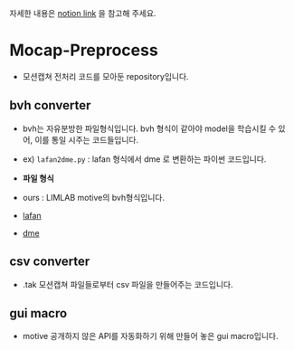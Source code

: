 자세한 내용은 [notion link](https://jh11.notion.site/Mocap-48f9578a29de49b793e22bbc2c40e02d) 을 참고해 주세요.
# Mocap-Preprocess
* 모션캡쳐 전처리 코드를 모아둔 repository입니다.

## bvh converter
* bvh는 자유분방한 파일형식입니다. bvh 형식이 같아야 model을 학습시킬 수 있어, 이를 통일 시주는 코드들입니다.
* ex) `lafan2dme.py` : lafan 형식에서 dme 로 변환하는 파이썬 코드입니다.

* **파일 형식**
* ours : LIMLAB motive의 bvh형식입니다.
* [lafan](https://github.com/ubisoft/ubisoft-laforge-animation-dataset) 
* [dme](https://github.com/DeepMotionEditing/deep-motion-editing)

## csv converter

* .tak 모션캡쳐 파일들로부터 csv 파일을 만들어주는 코드입니다.

## gui macro

* motive 공개하지 않은 API를 자동화하기 위해 만들어 놓은 gui macro입니다. 
